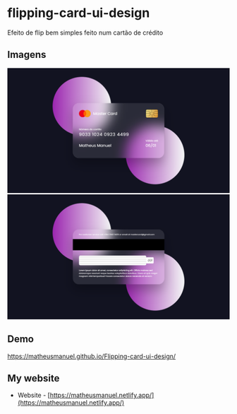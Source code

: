 # flipping-card-ui-design

Efeito de flip bem simples feito num cartão de crédito

## Imagens
<img src="design/frente.png"></img>
<img src="design/verso.png"></img>

## Demo
https://matheusmanuel.github.io/Flipping-card-ui-design/

## My website
- Website - [https://matheusmanuel.netlify.app/](https://matheusmanuel.netlify.app/)
